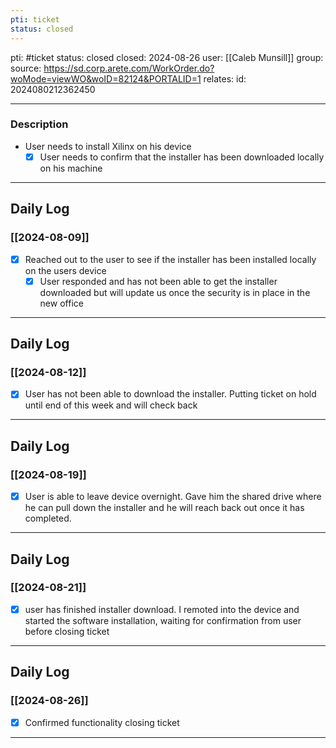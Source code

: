 ```yaml
---
pti: ticket
status: closed
---
```


pti: #ticket
status: closed
closed: 2024-08-26
user: [[Caleb Munsill]]
group: 
source: https://sd.corp.arete.com/WorkOrder.do?woMode=viewWO&woID=82124&PORTALID=1
relates: 
id: 2024080212362450

---
### Description
- User needs to install Xilinx on his device
	- [x] User needs to confirm that the installer has been downloaded locally on his machine 

---
## Daily Log
### [[2024-08-09]]
- [x] Reached out to the user to see if the installer has been installed locally on the users device
	- [x] User responded and has not been able to get the installer downloaded but will update us once the security is in place in the new office
---
## Daily Log
### [[2024-08-12]]
- [x] User has not been able to download the installer. Putting ticket on hold until end of this week and will check back
---
## Daily Log
### [[2024-08-19]]
- [x] User is able to leave device overnight. Gave him the shared drive where he can pull down the installer and he will reach back out once it has completed.
---
## Daily Log
### [[2024-08-21]]
- [x] user has finished installer download. I remoted into the device and started the software installation, waiting for confirmation from user before closing ticket
---
## Daily Log
### [[2024-08-26]]
- [x] Confirmed functionality closing ticket
---











